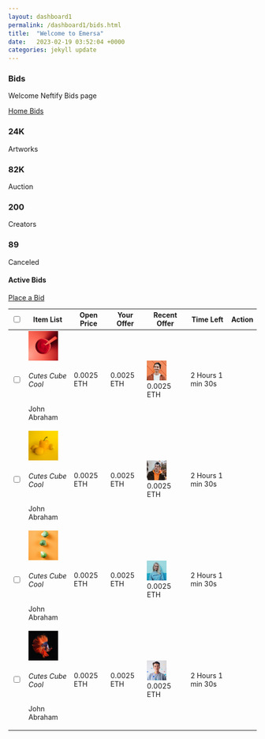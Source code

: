 ```yaml
---
layout: dashboard1
permalink: /dashboard1/bids.html
title:  "Welcome to Emersa"
date:   2023-02-19 03:52:04 +0000
categories: jekyll update
---
```

<div class="page-title">
<div class="row align-items-center justify-content-between">
<div class="col-6">
<div class="page-title-content">
<h3>Bids</h3>
<p class="mb-2">Welcome Neftify Bids page</p>
</div>
</div>
<div class="col-auto">
<div class="breadcrumbs"><a href="#">Home </a><span><i
class="ri-arrow-right-s-line"></i></span><a href="#">Bids</a></div>
</div>
</div>
</div>
<div class="row">
<div class="col-xl-3 col-sm-6">
<div class="stat-widget d-flex align-items-center">
<div class="widget-icon me-3 bg-primary"><span><i class="ri-file-copy-2-line"></i></span></div>
<div class="widget-content">
<h3>24K</h3>
<p>Artworks</p>
</div>
</div>
</div>
<div class="col-xl-3 col-sm-6">
<div class="stat-widget d-flex align-items-center">
<div class="widget-icon me-3 bg-success"><span><i class="ri-file-list-3-line"></i></span></div>
<div class="widget-content">
<h3>82K</h3>
<p>Auction</p>
</div>
</div>
</div>
<div class="col-xl-3 col-sm-6">
<div class="stat-widget d-flex align-items-center">
<div class="widget-icon me-3 bg-warning"><span><i class="ri-file-paper-line"></i></span></div>
<div class="widget-content">
<h3>200</h3>
<p>Creators</p>
</div>
</div>
</div>
<div class="col-xl-3 col-sm-6">
<div class="stat-widget d-flex align-items-center">
<div class="widget-icon me-3 bg-danger"><span><i class="ri-file-paper-2-line"></i></span></div>
<div class="widget-content">
<h3>89</h3>
<p>Canceled</p>
</div>
</div>
</div>
<div class="col-xl-12">
<div class="card-header px-0">
<h4 class="card-title">Active Bids </h4><a class="btn btn-primary" href="/create-invoice">Place
a Bid</a>
</div>
<div class="bid-table">
<div class="table-responsive">
<table class="table">
<thead>
<tr>
<th>
<div class="form-check"><input class="form-check-input" type="checkbox"
    id="flexCheckDefault1" value=""></div>
</th>
<th>Item List</th>
<th>Open Price</th>
<th>Your Offer</th>
<th>Recent Offer</th>
<th>Time Left</th>
<th>Action</th>
</tr>
</thead>
<tbody>
<tr>
<td>
<div class="form-check"><input class="form-check-input" type="checkbox"
    id="flexCheckDefault2" value=""></div>
</td>
<td>
<div class="d-flex align-items-center"><img src="/images/items/15.jpg"
    alt="" width="60" class="me-3 rounded">
<div class="flex-grow-1">
    <h6 class="mb-0">Cutes Cube Cool</h6>
    <p class="mb-0">John Abraham</p>
</div>
</div>
</td>
<td>0.0025 ETH</td>
<td> 0.0025 ETH</td>
<td><img src="/images/avatar/1.jpg" alt="" width="40"
class="me-2 rounded-circle">0.0025 ETH</td>
<td>2 Hours 1 min 30s</td>
<td><span><i class="ri-close-line me-3"></i></span></td>
</tr>
<tr>
<td>
<div class="form-check"><input class="form-check-input" type="checkbox"
    id="flexCheckDefault3" value=""></div>
</td>
<td>
<div class="d-flex align-items-center"><img src="/images/items/16.jpg"
    alt="" width="60" class="me-3 rounded">
<div class="flex-grow-1">
    <h6 class="mb-0">Cutes Cube Cool</h6>
    <p class="mb-0">John Abraham</p>
</div>
</div>
</td>
<td>0.0025 ETH</td>
<td> 0.0025 ETH</td>
<td><img src="/images/avatar/2.jpg" alt="" width="40"
class="me-2 rounded-circle">0.0025 ETH</td>
<td>2 Hours 1 min 30s</td>
<td><span><i class="ri-close-line me-3"></i></span></td>
</tr>
<tr>
<td>
<div class="form-check"><input class="form-check-input" type="checkbox"
    id="flexCheckDefault4" value=""></div>
</td>
<td>
<div class="d-flex align-items-center"><img src="/images/items/17.jpg"
    alt="" width="60" class="me-3 rounded">
<div class="flex-grow-1">
    <h6 class="mb-0">Cutes Cube Cool</h6>
    <p class="mb-0">John Abraham</p>
</div>
</div>
</td>
<td>0.0025 ETH</td>
<td> 0.0025 ETH</td>
<td><img src="/images/avatar/3.jpg" alt="" width="40"
class="me-2 rounded-circle">0.0025 ETH</td>
<td>2 Hours 1 min 30s</td>
<td><span><i class="ri-close-line me-3"></i></span></td>
</tr>
<tr>
<td>
<div class="form-check"><input class="form-check-input" type="checkbox"
    id="flexCheckDefault5" value=""></div>
</td>
<td>
<div class="d-flex align-items-center"><img src="/images/items/18.jpg"
    alt="" width="60" class="me-3 rounded">
<div class="flex-grow-1">
    <h6 class="mb-0">Cutes Cube Cool</h6>
    <p class="mb-0">John Abraham</p>
</div>
</div>
</td>
<td>0.0025 ETH</td>
<td> 0.0025 ETH</td>
<td><img src="/images/avatar/4.jpg" alt="" width="40"
class="me-2 rounded-circle">0.0025 ETH</td>
<td>2 Hours 1 min 30s</td>
<td><span><i class="ri-close-line me-3"></i></span></td>
</tr>
</tbody>
</table>
</div>
</div>
</div>
</div>